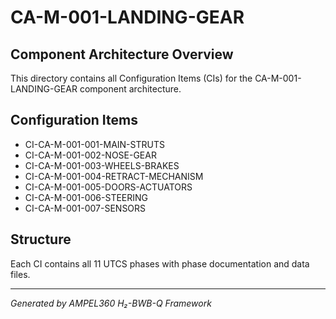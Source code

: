 # CA-M-001-LANDING-GEAR

## Component Architecture Overview
This directory contains all Configuration Items (CIs) for the CA-M-001-LANDING-GEAR component architecture.

## Configuration Items
- CI-CA-M-001-001-MAIN-STRUTS
- CI-CA-M-001-002-NOSE-GEAR
- CI-CA-M-001-003-WHEELS-BRAKES
- CI-CA-M-001-004-RETRACT-MECHANISM
- CI-CA-M-001-005-DOORS-ACTUATORS
- CI-CA-M-001-006-STEERING
- CI-CA-M-001-007-SENSORS

## Structure
Each CI contains all 11 UTCS phases with phase documentation and data files.

---
*Generated by AMPEL360 H₂-BWB-Q Framework*
